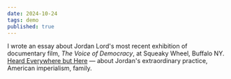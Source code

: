 ```yaml
---
date: 2024-10-24
tags: demo
published: true
---
```

I wrote an essay about Jordan Lord's most recent exhibition of documentary film, *The Voice of Democracy*, at Squeaky Wheel, Buffalo NY. [Heard Everywhere but Here](https://squeaky.org/amy-ching-yan-lam-heard-everywhere-but-here/) — about Jordan's extraordinary practice, American imperialism, family.

